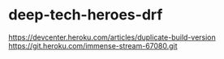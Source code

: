 # deep-tech-heroes-drf

https://devcenter.heroku.com/articles/duplicate-build-version
https://git.heroku.com/immense-stream-67080.git
